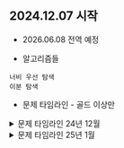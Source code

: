 ## 2024.12.07 시작

- 2026.06.08 전역 예정

- 알고리즘들

```
너비 우선 탐색
이분 탐색

```

- 문제 타임라인 - 골드 이상만

<details>
<summary>문제 타임라인 24년 12월</summary>      
<table>
  <tr>
    <th scope="col">난이도</td>
    <th scope="col">문제번호 및 제목</td>
    <th scope="col">날짜</td>
    <th scope="col">알고리즘 분류</td>
    <th scope="col">후기</td>
  </tr>
  <tr>
    <td>P5</td>
    <td>1981. 배열에서 이동</td>
    <td>24.12.06</td>
    <td>binary search, DFS</td>
    <td>이분탐색 생각을 못했다.. 많이 틀림</td>
  </tr>
  <tr>
    <td>G5</td>
    <td>2589. 보물섬</td>
    <td>24.12.06</td>
    <td>DFS</td>
    <td>간단한 dfs</td>
  </tr>
  <tr>
    <td>G4</td>
    <td>16434. 드래곤 앤 던전</td>
    <td>24.12.07</td>
    <td>binary search</td>
    <td>게임 하는 것 같아 재밌었다</td>
  </tr>
  <tr>
    <td>G4</td>
    <td>2539. 모자이크</td>
    <td>24.12.08</td>
    <td>binary search</td>
    <td>간단한 이분탐색 응용</td>
  </tr>
  <tr>
    <td>G4</td>
    <td>16472. 고냥이</td>
    <td>24.12.10</td>
    <td>two pointer</td>
    <td>간단한 투포인터. 값 조절 순서 주의</td>
  </tr>
  <tr>
    <td>G1</td>
    <td>1113. 수영장 만들기</td>
    <td>24.12.11</td>
    <td>DFS</td>
    <td>너무 느리게 짬.. 효율적인 풀이 고려해보기.</td>
  </tr>
  <tr>
    <td>G1</td>
    <td>13459. 구슬 탈출</td>
    <td>24.12.13</td>
    <td>BFS</td>
    <td>옛날에 구슬 탈출2 풀었는데 1로 한 번 더 풀기</td>
  </tr>
  <tr>
    <td>G1</td>
    <td>2933. 미네랄</td>
    <td>24.12.19</td>
    <td>BFS</td>
    <td>조금 애먹은 문제.. 코드 수정해서 맞았지만 기존 코드가 왜 WA인지 아직 잘 모르겠다</td>
  </tr>
  <tr>
    <td>G1</td>
    <td>1691. 석판</td>
    <td>24.12.22</td>
    <td>DP</td>
    <td>처음에는 냅색으로 도전하다가 포기하고 재귀응용 DP로 풀이한 문제</td>
  </tr>
  <tr>
    <td>G1</td>
    <td>9328. 열쇠</td>
    <td>24.12.23</td>
    <td>BFS</td>
    <td>0-1 BFS을 베이스로 check 값에다가 비트마스킹을 응용해서 한 번에 푼 뿌듯한 문제 ㅎ</td>
  </tr>
  <tr>
    <td>G1</td>
    <td>18500. 미네랄 2</td>
    <td>24.12.23</td>
    <td>BFS</td>
    <td>미네랄 1에 조건이 하나 붙은 문제. 하지만 동일한 소스코드로 AC</td>
  </tr>
  <tr>
    <td>G1</td>
    <td>4991. 로봇 청소기</td>
    <td>24.12.26</td>
    <td>BFS</td>
    <td>BFS 다 돌리고 거리 저장 후 순열</td>
  </tr>
  <tr>
    <td>G5</td>
    <td>15989. 1, 2, 3 더하기 4</td>
    <td>24.12.29</td>
    <td>DP</td>
    <td>분류가 DP긴 한데 DP보단 수학문제에 가까운 느낌</td>
  </tr>
</table>
</details>

<details>
<summary>문제 타임라인 25년 1월</summary>      
<table>
  <tr>
    <th scope="col">난이도</td>
    <th scope="col">문제번호 및 제목</td>
    <th scope="col">날짜</td>
    <th scope="col">알고리즘 분류</td>
    <th scope="col">한줄평</td>
  </tr>
</table>
</details>